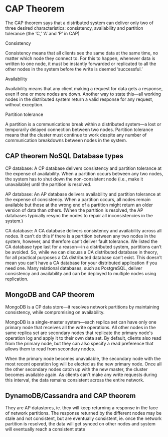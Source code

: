 # CAP Theorem

The CAP theorem says that a distributed system can deliver only two of three desired characteristics: consistency, availability and partition tolerance (the ‘C,’ ‘A’ and ‘P’ in CAP)

Consistency

Consistency means that all clients see the same data at the same time, no matter which node they connect to. For this to happen, whenever data is written to one node, it must be instantly forwarded or replicated to all the other nodes in the system before the write is deemed ‘successful.’

Availability

Availability means that any client making a request for data gets a response, even if one or more nodes are down. Another way to state this—all working nodes in the distributed system return a valid response for any request, without exception.

Partition tolerance

A partition is a communications break within a distributed system—a lost or temporarily delayed connection between two nodes. Partition tolerance means that the cluster must continue to work despite any number of communication breakdowns between nodes in the system.

## CAP theorem NoSQL Database types
CP database: A CP database delivers consistency and partition tolerance at the expense of availability. When a partition occurs between any two nodes, the system has to shut down the non-consistent node (i.e., make it unavailable) until the partition is resolved.

AP database: An AP database delivers availability and partition tolerance at the expense of consistency. When a partition occurs, all nodes remain available but those at the wrong end of a partition might return an older version of data than others. (When the partition is resolved, the AP databases typically resync the nodes to repair all inconsistencies in the system.)

CA database: A CA database delivers consistency and availability across all nodes. It can’t do this if there is a partition between any two nodes in the system, however, and therefore can’t deliver fault tolerance.
We listed the CA database type last for a reason—in a distributed system, partitions can’t be avoided. So, while we can discuss a CA distributed database in theory, for all practical purposes a CA distributed database can’t exist. This doesn’t mean you can’t have a CA database for your distributed application if you need one. Many relational databases, such as PostgreSQL, deliver consistency and availability and can be deployed to multiple nodes using replication.

## MongoDB and CAP theorem
MongoDB is a CP data store—it resolves network partitions by maintaining consistency, while compromising on availability.

MongoDB is a single-master system—each replica set can have only one primary node that receives all the write operations. All other nodes in the same replica set are secondary nodes that replicate the primary node's operation log and apply it to their own data set. By default, clients also read from the primary node, but they can also specify a read preference that allows them to read from secondary nodes.

When the primary node becomes unavailable, the secondary node with the most recent operation log will be elected as the new primary node. Once all the other secondary nodes catch up with the new master, the cluster becomes available again. As clients can't make any write requests during this interval, the data remains consistent across the entire network.

## DynamoDB/Cassandra and CAP theorem
They are AP datastores, ie. they will keep returning a response in the face of network partitions. The response returned by the different nodes may be stale and not consistent, but are eventually consistent, ie. once the network partition is resolved, the data will get synced on other nodes and system will eventually reach a consistent state

